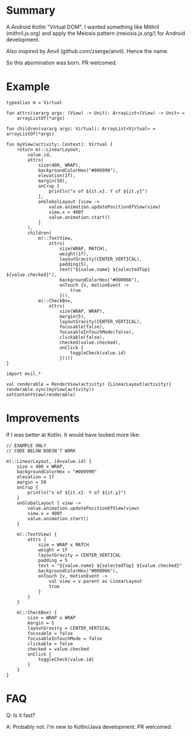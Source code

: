 Summary
=======

A Android Kotlin "Virtual DOM". I wanted something like Mithril (mithril.js.org) and apply the Meiosis pattern (meiosis.js.org/) for Android development.

Also inspired by Anvil (github.com/zserge/anvil). Hence the name.

So this abomination was born. PR welcomed.

Example
=======
```
typealias m = Virtual

fun attrs(vararg args: (View) -> Unit): ArrayList<(View) -> Unit> =
    arrayListOf(*args)

fun children(vararg args: Virtual): ArrayList<Virtual> = arrayListOf(*args)
```

```
fun myView(activity: Context): Virtual {
    return m(::LinearLayout,
        value.id,
        attrs(
            size(400, WRAP),
            backgroundColorHex("#009999"),
            elevation(1f),
            margin(50),
            onCrup {
                println("x of ${it.x}. Y of ${it.y}")
            },
            onGlobalLayout {view ->
                value.animation.updatePositionOfView(view)
                view.x = 400f
                value.animation.start()
            }
        ),
        children(
            m(::TextView,
                attrs(
                    size(WRAP, MATCH),
                    weight(1f),
                    layoutGravity(CENTER_VERTICAL),
                    padding(5),
                    text("${value.name} ${selectedTop} ${value.checked}"),
                    backgroundColorHex("#000066"),
                    onTouch {v, motionEvent ->
                        true
                    })),
            m(::CheckBox,
                attrs(
                    size(WRAP, WRAP),
                    margin(5),
                    layoutGravity(CENTER_VERTICAL),
                    focusable(false),
                    focusableInTouchMode(false),
                    clickable(false),
                    checked(value.checked),
                    onClick {
                        toggleCheck(value.id)
                    }))))
}
```

```
import mvil.*

val renderable = RenderView(activity) {LinearLayout(activity)}
renderable.sync(myView(activity))
setContentView(renderable)
```

Improvements
============

If I was better at Kotlin. It would have looked more like:

```
// EXAMPLE ONLY
// CODE BELOW DOESN'T WORK

m(::LinearLayout, id=value.id) {
    size = 400 x WRAP,
    backgroundColorHex = "#009999"
    elevation = 1f
    margin = 50
    onCrup {
        println("x of ${it.x}. Y of ${it.y}")
    }
    onGlobalLayout { view ->
        value.animation.updatePositionOfView(view)
        view.x = 400f
        value.animation.start()
    }

    m(::TextView) {
        attrs {
            size = WRAP x MATCH
            weight = 1f
            layoutGravity = CENTER_VERTICAL
            padding = 5
            text = "${value.name} ${selectedTop} ${value.checked}"
            backgroundColorHex("#000066"),
            onTouch {v, motionEvent ->
                val view = v.parent as LinearLayout
                true
            }
        }
    }

    m(::CheckBox) {
        size = WRAP x WRAP
        margin = 5
        layoutGravity = CENTER_VERTICAL
        focusable = false
        focusableInTouchMode = false
        clickable = false
        checked = value.checked
        onClick {
            toggleCheck(value.id)
        }
    }
}
```

FAQ
===

Q: Is it fast?

A: Probably not. I'm new to Kotlin/Java development. PR welcomed.

